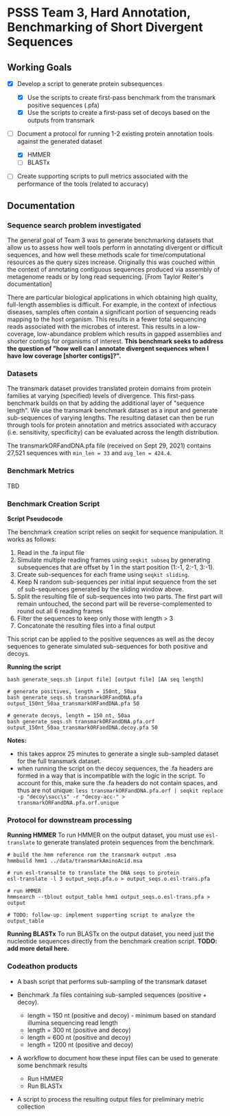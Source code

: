 # PSSS Team 3, Hard Annotation, Benchmarking of Short Divergent Sequences



## Working Goals

+ [x] Develop a script to generate protein subsequences
    + [x] Use the scripts to create first-pass benchmark from the transmark positive sequences (.pfa)
    + [x] Use the scripts to create a first-pass set of decoys based on the outputs from transmark 
+ [ ] Document a protocol for running 1-2 existing protein annotation tools against the generated dataset
    + [x] HMMER
    + [ ] BLASTx
+ [ ] Create supporting scripts to pull metrics associated with the performance of the tools (related to accuracy)


## Documentation

### Sequence search problem investigated

The general goal of Team 3 was to generate benchmarking datasets that allow us to assess how well tools perform in annotating divergent or difficult sequences, and how well these methods scale for time/computational resources as the query sizes increase. Originally this was couched within the context of annotating contiguous sequences produced via assembly of metagenome reads or by long read sequencing. [From Taylor Reiter's documentation]

There are particular biological applications in which obtaining high quality, full-length assemblies is difficult. For example, in the context of infectious diseases, samples often contain a significant portion of sequencing reads mapping to the host organism. This results in a fewer total sequencing reads associated with the microbes of interest. This results in a low-coverage, low-abundance problem which results in gapped assemblies and shorter contigs for organisms of interest. **This benchmark seeks to address the question of "how well can I annotate divergent sequences when I have low coverage [shorter contigs]?".** 


### Datasets

The transmark dataset provides translated protein domains from protein families at varying (specified) levels of divergence. This first-pass benchmark builds on that by adding the additional layer of "sequence length". We use the transmark benchmark dataset as a input and generate sub-sequences of varying lengths. The resulting dataset can then be run through tools for protein annotation and metrics associated with accuracy (i.e. sensitivity, specificity) can be evaluated across the length distribution. 

The transmarkORFandDNA.pfa file (received on Sept 29, 2021) contains 27,521 sequences with `min_len = 33` and `avg_len = 424.4`. 

### Benchmark Metrics

TBD

### Benchmark Creation Script

**Script Pseudocode**

The benchmark creation script relies on seqkit for sequence manipulation. It works as follows:
1. Read in the .fa input file
2. Simulate multiple reading frames using `seqkit subseq` by generating subsequences that are offset by 1 in the start position (1:-1, 2:-1, 3:-1).
3. Create sub-sequences for each frame using `seqkit sliding`.
4. Keep N random sub-sequences per initial input sequence from the set of sub-sequences generated by the sliding window above.
5. Split the resulting file of sub-sequences into two parts. The first part will remain untouched, the second part will be reverse-complemented to round out all 6 reading frames
6. Filter the sequences to keep only those with length > 3
7. Concatonate the resulting files into a final output

This script can be applied to the positive sequences as well as the decoy sequences to generate simulated sub-sequences for both positive and decoys.

**Running the script**
```
bash generate_seqs.sh [input file] [output file] [AA seq length]

# generate positives, length = 150nt, 50aa
bash generate_seqs.sh transmarkORFandDNA.pfa output_150nt_50aa_transmarkORFandDNA.pfa 50

# generate decoys, length = 150 nt, 50aa
bash generate_seqs.sh transmarkORFandDNA.pfa.orf output_150nt_50aa_transmarkORFandDNA.decoy.pfa 50

```

**Notes:** 
+ this takes approx 25 minutes to generate a single sub-sampled dataset for the full transmark dataset.
+ when running the script on the decoy sequences, the .fa headers are formed in a way that is incompatible with the logic in the script. To account for this, make sure the .fa headers do not contain spaces, and thus are not unique: `less transmarkORFandDNA.pfa.orf | seqkit replace -p "decoy\sacc\s" -r "decoy-acc-" > transmarkORFandDNA.pfa.orf.unique`


### Protocol for downstream processing

**Running HMMER** 
To run HMMER on the output dataset, you must use `esl-translate` to generate translated protein sequences from the benchmark.

```
# build the hmm reference rom the transmark output .msa
hmmbuild hmm1 ../data/transmarkAminoAcid.msa 

# run esl-transalte to translate the DNA seqs to protein
esl-translate -l 3 output_seqs.pfa.o > output_seqs.o.esl-trans.pfa 

# run HMMER
hmmsearch --tblout output_table hmm1 output_seqs.o.esl-trans.pfa > output

# TODO: follow-up: implement supporting script to analyze the output_table
```

**Running BLASTx**
To run BLASTx on the output dataset, you need just the nucleotide sequences directly from the benchmark creation script.  **TODO: add more detail here.**



### Codeathon products

+ A bash script that performs sub-sampling of the transmark dataset 
+ Benchmark .fa files containing sub-sampled sequences (positive + decoy).
    + length = 150 nt (positive and decoy) - minimum based on standard illumina sequencing read length
    + length = 300 nt (positive and decoy)
    + length = 600 nt (positive and decoy)
    + length = 1200 nt (positive and decoy) 
+ A workflow to document how these input files can be used to generate some benchmark results
    + Run HMMER
    + Run BLASTx

+ A script to process the resulting output files for preliminary metric collection

